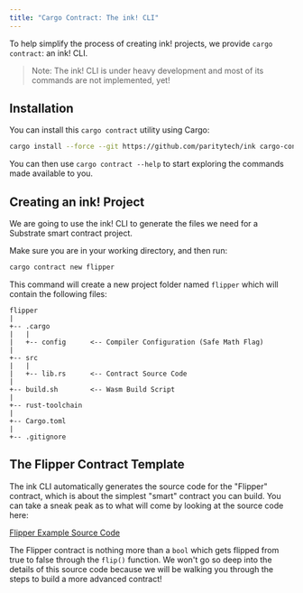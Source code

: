 ```yaml
---
title: "Cargo Contract: The ink! CLI"
---
```


To help simplify the process of creating ink! projects, we provide `cargo contract`: an ink! CLI.

> Note: The ink! CLI is under heavy development and most of its commands are not implemented, yet!

## Installation

You can install this `cargo contract` utility using Cargo:

```bash
cargo install --force --git https://github.com/paritytech/ink cargo-contract
```

You can then use `cargo contract --help` to start exploring the commands made available to you.

## Creating an ink! Project

We are going to use the ink! CLI to generate the files we need for a Substrate smart contract project.

Make sure you are in your working directory, and then run:

```bash
cargo contract new flipper
```

This command will create a new project folder named `flipper` which will contain the following files:

```
flipper
|
+-- .cargo
|   |
|   +-- config      <-- Compiler Configuration (Safe Math Flag)
|
+-- src
|   |
|   +-- lib.rs      <-- Contract Source Code
|
+-- build.sh        <-- Wasm Build Script
|
+-- rust-toolchain
|
+-- Cargo.toml
|
+-- .gitignore
```

## The Flipper Contract Template

The ink CLI automatically generates the source code for the "Flipper" contract, which is about the simplest "smart" contract you can build. You can take a sneak peak as to what will come by looking at the source code here:

[Flipper Example Source Code](https://github.com/paritytech/ink/blob/master/examples/lang/flipper/src/lib.rs)

The Flipper contract is nothing more than a `bool` which gets flipped from true to false through the `flip()` function. We won't go so deep into the details of this source code because we will be walking you through the steps to build a more advanced contract!
